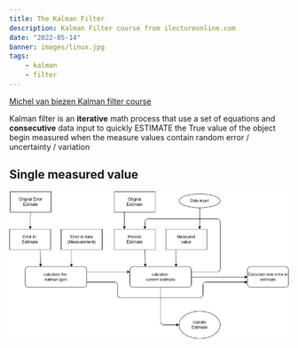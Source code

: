 ```yaml
---
title: The Kalman Filter
description: Kalman Filter course from ilectureonline.com
date: "2022-05-14"
banner: images/linux.jpg
tags:
    - kalman
    - filter
---
```


[Michel van biezen Kalman filter course](https://youtu.be/CaCcOwJPytQ)

Kalman filter is an **iterative** math process that use a set of equations and **consecutive** data input  to quickly ESTIMATE the True value of the object begin measured when the measure values contain random error / uncertainty / variation

## Single measured value

![](images/kf_flowchart_single_masured_value.drawio.png)